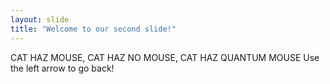 ```yaml
---
layout: slide
title: "Welcome to our second slide!"
---
```

CAT HAZ MOUSE, CAT HAZ NO MOUSE, CAT HAZ QUANTUM MOUSE
Use the left arrow to go back!
